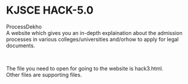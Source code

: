 # KJSCE HACK-5.0

ProcessDekho
<br>
A website which gives you an in-depth explaination about the admission processes in various colleges/universities and/orhow to apply for legal documents.

<br>

The file you need to open for going to the website is hack3.html.
<br>
Other files are supporting files.
